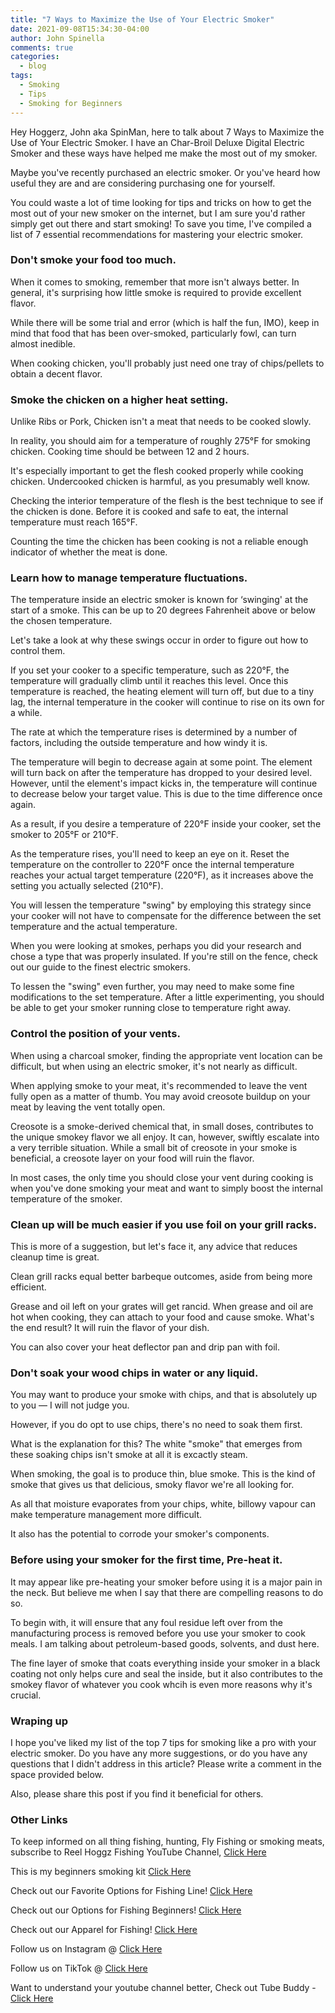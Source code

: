 ```yaml
---
title: "7 Ways to Maximize the Use of Your Electric Smoker"
date: 2021-09-08T15:34:30-04:00
author: John Spinella
comments: true
categories:
  - blog
tags:
  - Smoking
  - Tips
  - Smoking for Beginners
---
```


Hey Hoggerz, John aka SpinMan, here to talk about 7 Ways to Maximize the Use of Your Electric Smoker. I have an Char-Broil Deluxe Digital Electric Smoker and these ways have helped me make the most out of my smoker.

Maybe you've recently purchased an electric smoker. Or you've heard how useful they are and are considering purchasing one for yourself.

You could waste a lot of time looking for tips and tricks on how to get the most out of your new smoker on the internet, but I am sure you'd rather simply get out there and start smoking! To save you time, I've compiled a list of 7 essential recommendations for mastering your electric smoker.

### Don't smoke your food too much.
When it comes to smoking, remember that more isn't always better. In general, it's surprising how little smoke is required to provide excellent flavor.

While there will be some trial and error (which is half the fun, IMO), keep in mind that food that has been over-smoked, particularly fowl, can turn almost inedible.

When cooking chicken, you'll probably just need one tray of chips/pellets to obtain a decent flavor.

### Smoke the chicken on a higher heat setting.
Unlike Ribs or Pork, Chicken isn't a meat that needs to be cooked slowly.

In reality, you should aim for a temperature of roughly 275°F for smoking chicken. Cooking time should be between 12 and 2 hours.

It's especially important to get the flesh cooked properly while cooking chicken. Undercooked chicken is harmful, as you presumably well know.

Checking the interior temperature of the flesh is the best technique to see if the chicken is done. Before it is cooked and safe to eat, the internal temperature must reach 165°F.

Counting the time the chicken has been cooking is not a reliable enough indicator of whether the meat is done.

### Learn how to manage temperature fluctuations.
The temperature inside an electric smoker is known for ‘swinging' at the start of a smoke. This can be up to 20 degrees Fahrenheit above or below the chosen temperature.

Let's take a look at why these swings occur in order to figure out how to control them.

If you set your cooker to a specific temperature, such as 220°F, the temperature will gradually climb until it reaches this level. Once this temperature is reached, the heating element will turn off, but due to a tiny lag, the internal temperature in the cooker will continue to rise on its own for a while.

The rate at which the temperature rises is determined by a number of factors, including the outside temperature and how windy it is.

The temperature will begin to decrease again at some point. The element will turn back on after the temperature has dropped to your desired level. However, until the element's impact kicks in, the temperature will continue to decrease below your target value. This is due to the time difference once again.

As a result, if you desire a temperature of 220°F inside your cooker, set the smoker to 205°F or 210°F.

As the temperature rises, you'll need to keep an eye on it. Reset the temperature on the controller to 220°F once the internal temperature reaches your actual target temperature (220°F), as it increases above the setting you actually selected (210°F).

You will lessen the temperature "swing" by employing this strategy since your cooker will not have to compensate for the difference between the set temperature and the actual temperature.

When you were looking at smokes, perhaps you did your research and chose a type that was properly insulated. If you're still on the fence, check out our guide to the finest electric smokers.

To lessen the "swing" even further, you may need to make some fine modifications to the set temperature. After a little experimenting, you should be able to get your smoker running close to temperature right away.

### Control the position of your vents.
When using a charcoal smoker, finding the appropriate vent location can be difficult, but when using an electric smoker, it's not nearly as difficult.

When applying smoke to your meat, it's recommended to leave the vent fully open as a matter of thumb. You may avoid creosote buildup on your meat by leaving the vent totally open.

Creosote is a smoke-derived chemical that, in small doses, contributes to the unique smokey flavor we all enjoy. It can, however, swiftly escalate into a very terrible situation. While a small bit of creosote in your smoke is beneficial, a creosote layer on your food will ruin the flavor.

In most cases, the only time you should close your vent during cooking is when you've done smoking your meat and want to simply boost the internal temperature of the smoker.

### Clean up will be much easier if you use foil on your grill racks.
This is more of a suggestion, but let's face it, any advice that reduces cleanup time is great.

Clean grill racks equal better barbeque outcomes, aside from being more efficient.

Grease and oil left on your grates will get rancid. When grease and oil are hot when cooking, they can attach to your food and cause smoke. What's the end result? It will ruin the flavor of your dish.

You can also cover your heat deflector pan and drip pan with foil.

### Don't soak your wood chips in water or any liquid.
You may want to produce your smoke with chips, and that is absolutely up to you — I will not judge you.

However, if you do opt to use chips, there's no need to soak them first.

What is the explanation for this? The white "smoke" that emerges from these soaking chips isn't smoke at all it is excactly steam.

When smoking, the goal is to produce thin, blue smoke. This is the kind of smoke that gives us that delicious, smoky flavor we're all looking for.

As all that moisture evaporates from your chips, white, billowy vapour can make temperature management more difficult.

It also has the potential to corrode your smoker's components.

### Before using your smoker for the first time, Pre-heat it.
It may appear like pre-heating your smoker before using it is a major pain in the neck. But believe me when I say that there are compelling reasons to do so.

To begin with, it will ensure that any foul residue left over from the manufacturing process is removed before you use your smoker to cook meals. I am talking about petroleum-based goods, solvents, and dust here.

The fine layer of smoke that coats everything inside your smoker in a black coating not only helps cure and seal the inside, but it also contributes to the smokey flavor of whatever you cook whcih is even more reasons why it's crucial.

### Wraping up
I hope you've liked my list of the top 7 tips for smoking like a pro with your electric smoker. Do you have any more suggestions, or do you have any questions that I didn't address in this article? Please write a comment in the space provided below.

Also, please share this post if you find it beneficial for others.

### Other Links
<div class="col-md-4">

<div class="sticky-top sticky-top-80">
<p>To keep informed on all thing fishing, hunting, Fly Fishing or smoking meats, subscribe to Reel Hoggz Fishing YouTube Channel, <a target="_blank" href="ttps://www.youtube.com/embed/kqFTDsK3Ymw">Click Here  <i class="fab fa-youtube"></i></a></p>

<p>This is my beginners smoking kit
<a target="_blank" href="https://kit.co/reelhoggzfishing/smoking-kit">Click Here  <i class="fab fa-browser"></i></a></p>

<p>Check out our Favorite Options for Fishing Line!
<a target="_blank" href="https://kit.co/jrspinella/fishing-line-kit">Click Here  <i class="fab fa-browser"></i></a></p>

<p>Check out our Options for Fishing Beginners!
<a target="_blank" href="https://kit.co/jrspinella/fishing-rod-kit">Click Here  <i class="fab fa-browser">
</i></a></p>

<p>Check out our Apparel for Fishing!
<a target="_blank" href="https://kit.co/reelhoggzfishing/fishing-apparel">Click Here  <i class="fab fa-browser">
</i></a></p>

<p>Follow us on Instagram @ <a target="_blank" href="https://www.instagram.com/reelhoggz/">Click Here  <i class="fab fa-instagram"></i></a></p>

<p>Follow us on TikTok @ <a target="_blank" href="https://www.tiktok.com/@reelhoggzfishing?lang=en">Click Here  <i class="fab fa-tiktok"></i></a></p>

<p>Want to understand your youtube channel better, Check out Tube Buddy - <a target="_blank" href="https://www.tubebuddy.com/reelhoggzfishing](https://www.tubebuddy.com/reelhoggzfishing">Click Here  <i class="fab fa-browser"></i></a></p>

</div>
</div>